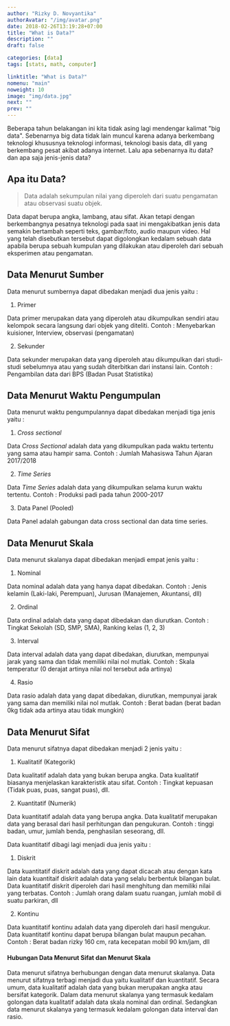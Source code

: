 ```yaml
---
author: "Rizky D. Novyantika"
authorAvatar: "/img/avatar.png"
date: 2018-02-26T13:19:28+07:00
title: "What is Data?"
description: ""
draft: false

categories: [data]
tags: [stats, math, computer]

linktitle: "What is Data?"
nomenu: "main"
noweight: 10
image: "img/data.jpg"
next: ""
prev: ""
---
```


Beberapa tahun belakangan ini kita tidak asing lagi mendengar kalimat "big data". Sebenarnya big data tidak lain muncul karena adanya berkembang teknologi khususnya teknologi informasi, teknologi basis data, dll yang berkembang pesat akibat adanya internet. Lalu apa sebenarnya itu data? dan apa saja jenis-jenis data?

## Apa itu Data?

> Data adalah sekumpulan nilai yang diperoleh dari suatu pengamatan atau observasi suatu objek. 

Data dapat berupa angka, lambang, atau sifat. Akan tetapi dengan berkembangnya pesatnya teknologi pada saat ini mengakibatkan jenis data semakin bertambah seperti teks, gambar/foto, audio maupun video. Hal yang telah disebutkan tersebut dapat digolongkan kedalam sebuah data apabila berupa sebuah kumpulan yang dilakukan atau diperoleh dari sebuah eksperimen atau pengamatan. 

## Data Menurut Sumber
Data menurut sumbernya dapat dibedakan menjadi dua jenis yaitu :
1. Primer

Data primer merupakan data yang diperoleh atau dikumpulkan sendiri atau kelompok secara langsung dari objek yang diteliti.
Contoh : Menyebarkan kuisioner, Interview, observasi (pengamatan)

2. Sekunder

Data sekunder merupakan data yang diperoleh atau dikumpulkan dari studi-studi sebelumnya atau yang sudah diterbitkan dari instansi lain.
Contoh : Pengambilan data dari BPS (Badan Pusat Statistika)

## Data Menurut Waktu Pengumpulan
Data menurut waktu pengumpulannya dapat dibedakan menjadi tiga jenis yaitu :
1. _Cross sectional_

Data _Cross Sectional_ adalah data yang dikumpulkan pada waktu tertentu yang sama atau hampir sama.
Contoh : Jumlah Mahasiswa Tahun Ajaran 2017/2018

2. _Time Series_

Data _Time Series_ adalah data yang dikumpulkan selama kurun waktu tertentu.
Contoh : Produksi padi pada tahun 2000-2017

3. Data Panel (Pooled)

Data Panel adalah gabungan data cross sectional dan data time series.

## Data Menurut Skala
Data menurut skalanya dapat dibedakan menjadi empat jenis yaitu :
1. Nominal

Data nominal adalah data yang hanya dapat dibedakan.
Contoh : Jenis kelamin (Laki-laki, Perempuan), Jurusan (Manajemen, Akuntansi, dll)

2. Ordinal

Data ordinal adalah data yang dapat dibedakan dan diurutkan.
Contoh : Tingkat Sekolah (SD, SMP, SMA), Ranking kelas (1, 2, 3)

3. Interval

Data interval adalah data yang dapat dibedakan, diurutkan, mempunyai jarak yang sama dan tidak memiliki nilai nol mutlak.
Contoh : Skala temperatur (0 derajat artinya nilai nol tersebut ada artinya)

4. Rasio

Data rasio adalah data yang dapat dibedakan, diurutkan, mempunyai jarak yang sama dan memiliki nilai nol mutlak.
Contoh : Berat badan (berat badan 0kg tidak ada artinya atau tidak mungkin)


## Data Menurut Sifat
Data menurut sifatnya dapat dibedakan menjadi 2 jenis yaitu :
1. Kualitatif (Kategorik)

Data kualitatif adalah data yang bukan berupa angka. Data kualitatif biasanya menjelaskan karakteristik atau sifat.
Contoh : Tingkat kepuasan (Tidak puas, puas, sangat puas), dll.

2. Kuantitatif (Numerik)

Data kuantitatif adalah data yang berupa angka. Data kualitatif merupakan data yang berasal dari hasil perhitungan dan pengukuran.
Contoh : tinggi badan, umur, jumlah benda, penghasilan seseorang, dll.

Data kuantitatif dibagi lagi menjadi dua jenis yaitu :
1. Diskrit

Data kuantitatif diskrit adalah data yang dapat dicacah atau dengan kata lain data kuantitaif diskrit adalah data yang selalu berbentuk bilangan bulat. Data kuantitatif diskrit diperoleh dari hasil menghitung dan memiliki nilai yang terbatas.
Contoh : Jumlah orang dalam suatu ruangan, jumlah mobil di suatu parkiran, dll

2. Kontinu

Data kuantitatif kontinu adalah data yang diperoleh dari hasil mengukur. Data kuantitatif kontinu dapat berupa bilangan bulat maupun pecahan. 
Contoh : Berat badan rizky 160 cm, rata kecepatan mobil 90 km/jam, dll

#### Hubungan Data Menurut Sifat dan Menurut Skala
Data menurut sifatnya berhubungan dengan data menurut skalanya. Data menurut sifatnya terbagi menjadi dua yaitu kualitatif dan kuantitatif. Secara umum, data kualitatif adalah data yang bukan merupakan angka atau bersifat kategorik. Dalam data menurut skalanya yang termasuk kedalam golongan data kualitatif adalah data skala nominal dan ordinal. Sedangkan data menurut skalanya yang termasuk kedalam golongan data interval dan rasio.